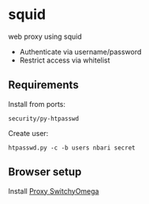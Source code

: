# squid
web proxy using squid

- Authenticate via username/password
- Restrict access via whitelist

Requirements
------------

Install from ports:

    security/py-htpasswd

Create user:

    htpasswd.py -c -b users nbari secret

Browser setup
-------------

Install [Proxy SwitchyOmega](https://chrome.google.com/webstore/detail/proxy-switchyomega/padekgcemlokbadohgkifijomclgjgif?hl=en)
